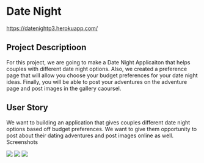 # Date Night
https://datenightp3.herokuapp.com/
## Project Descriptioon
For this project, we are going to make a Date Night Applicaiton that helps couples with different date night options. Also, we created a preference page that will allow you choose your budget preferences for your date night ideas. Finally, you will be able to post your adventures on the adventure page and post images in the gallery caoursel.

## User Story
We want to building an application that gives couples different date night options based off budget preferences.
We want to give them opportunity to post about their dating adventures and post images online as well.
Screenshots

<img src="assets/img/105779760-06672980-5f3d-11eb-8fc0-281a902c527b.png" >
<img src="assets/img/105779779-15e67280-5f3d-11eb-8751-28e27e7db6b3.png">
<img src="assets/img/105779883-43cbb700-5f3d-11eb-8985-020c83ea5c7f.png">